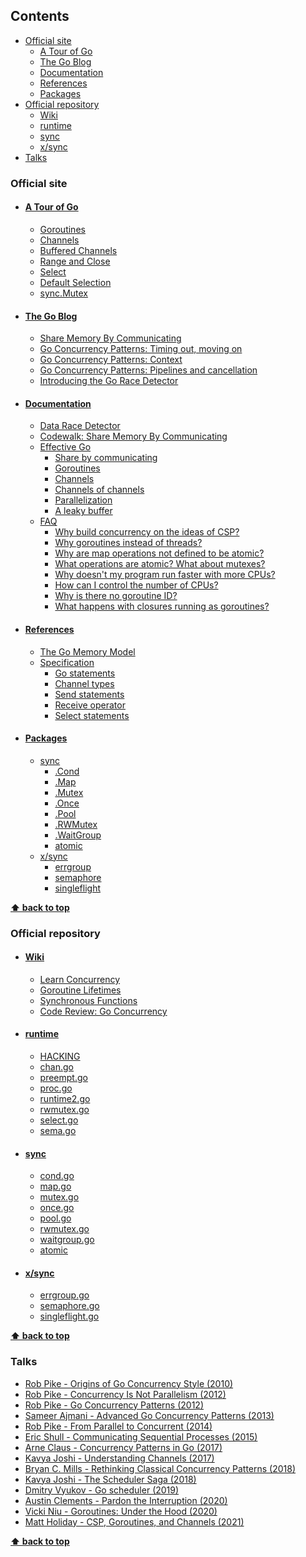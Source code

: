 ## Contents
- [Official site](#official-site)
	- [A Tour of Go](#a-tour-of-go)
	- [The Go Blog](#the-go-blog)
	- [Documentation](#documentation)
	- [References](#references)
	- [Packages](#packages)
- [Official repository](#official-repository)
	- [Wiki](#wiki)
	- [runtime](#runtime)
	- [sync](#sync)
	- [x/sync](#xsync)
- [Talks](#talks)


### Official site
- #### [A Tour of Go](https://go.dev/tour/list)
	- [Goroutines](https://go.dev/tour/concurrency/1)
	- [Channels](https://go.dev/tour/concurrency/2)
	- [Buffered Channels](https://go.dev/tour/concurrency/3)
	- [Range and Close](https://go.dev/tour/concurrency/4)
	- [Select](https://go.dev/tour/concurrency/5)
	- [Default Selection](https://go.dev/tour/concurrency/6)
	- [sync.Mutex](https://go.dev/tour/concurrency/9)
- #### [The Go Blog](https://go.dev/blog)
	- [Share Memory By Communicating](https://go.dev/blog/codelab-share)
	- [Go Concurrency Patterns: Timing out, moving on](https://go.dev/blog/concurrency-timeouts)
	- [Go Concurrency Patterns: Context](https://go.dev/blog/context)
	- [Go Concurrency Patterns: Pipelines and cancellation](https://go.dev/blog/pipelines)
	- [Introducing the Go Race Detector](https://go.dev/blog/race-detector)
- #### [Documentation](https://go.dev/doc)
	- [Data Race Detector](https://go.dev/doc/articles/race_detector)
	- [Codewalk: Share Memory By Communicating](https://go.dev/doc/codewalk/sharemem)
	- [Effective Go](https://go.dev/doc/effective_go)
		- [Share by communicating](https://go.dev/doc/effective_go#sharing)
		- [Goroutines](https://go.dev/doc/effective_go#goroutines)
		- [Channels](https://go.dev/doc/effective_go#channels)
		- [Channels of channels](https://go.dev/doc/effective_go#chan_of_chan)
		- [Parallelization](https://go.dev/doc/effective_go#parallel)
		- [A leaky buffer](https://go.dev/doc/effective_go#leaky_buffer)
	- [FAQ](https://go.dev/doc/faq)
		- [Why build concurrency on the ideas of CSP?](https://go.dev/doc/faq#csp)
		- [Why goroutines instead of threads?](https://go.dev/doc/faq#goroutines)
		- [Why are map operations not defined to be atomic?](https://go.dev/doc/faq#atomic_maps)
		- [What operations are atomic? What about mutexes?](https://go.dev/doc/faq#What_operations_are_atomic_What_about_mutexes)
		- [Why doesn't my program run faster with more CPUs?](https://go.dev/doc/faq#parallel_slow)
		- [How can I control the number of CPUs?](https://go.dev/doc/faq#number_cpus)
		- [Why is there no goroutine ID?](https://go.dev/doc/faq#no_goroutine_id)
		- [What happens with closures running as goroutines?](https://go.dev/doc/faq#closures_and_goroutines)
- #### [References](https://go.dev/doc/#references)
	- [The Go Memory Model](https://go.dev/ref/mem)
	- [Specification](https://go.dev/ref/spec)
		- [Go statements](https://go.dev/ref/spec#Go_statements)
		- [Channel types](https://go.dev/ref/spec#Channel_types)
		- [Send statements](https://go.dev/ref/spec#Send_statements)
		- [Receive operator](https://go.dev/ref/spec#Receive_operator)
		- [Select statements](https://go.dev/ref/spec#Select_statements)
- #### [Packages](https://pkg.go.dev)
	- [sync](https://pkg.go.dev/sync)
		- [.Cond](https://pkg.go.dev/sync#Cond)
		- [.Map](https://pkg.go.dev/sync#Map)
		- [.Mutex](https://pkg.go.dev/sync#Mutex)
		- [.Once](https://pkg.go.dev/sync#Once)
		- [.Pool](https://pkg.go.dev/sync#Pool)
		- [.RWMutex](https://pkg.go.dev/sync#RWMutex)
		- [.WaitGroup](https://pkg.go.dev/sync#WaitGroup)
		- [atomic](https://pkg.go.dev/sync/atomic)
	- [x/sync](https://pkg.go.dev/golang.org/x/sync)
		- [errgroup](https://pkg.go.dev/golang.org/x/sync/errgroup)
		- [semaphore](https://pkg.go.dev/golang.org/x/sync/semaphore)
		- [singleflight](https://pkg.go.dev/golang.org/x/sync/singleflight)

**[⬆ back to top](#contents)**

### Official repository
- #### [Wiki](https://github.com/golang/go/wiki)
	- [Learn Concurrency](https://github.com/golang/go/wiki/LearnConcurrency)
	- [Goroutine Lifetimes](https://github.com/golang/go/wiki/CodeReviewComments#goroutine-lifetimes)
	- [Synchronous Functions](https://github.com/golang/go/wiki/CodeReviewComments#synchronous-functions)
	- [Code Review: Go Concurrency](https://github.com/golang/go/wiki/CodeReviewConcurrency)
- #### [runtime](https://github.com/golang/go/tree/master/src/runtime)
	- [HACKING](https://github.com/golang/go/blob/master/src/runtime/HACKING.md)
	- [chan.go](https://github.com/golang/go/blob/master/src/runtime/chan.go)
	- [preempt.go](https://github.com/golang/go/blob/master/src/runtime/preempt.go)
	- [proc.go](https://github.com/golang/go/blob/master/src/runtime/proc.go)
	- [runtime2.go](https://github.com/golang/go/blob/master/src/runtime/runtime2.go)
	- [rwmutex.go](https://github.com/golang/go/blob/master/src/runtime/rwmutex.go)
	- [select.go](https://github.com/golang/go/blob/master/src/runtime/select.go)
	- [sema.go](https://github.com/golang/go/blob/master/src/runtime/sema.go)
- #### [sync](https://github.com/golang/go/tree/master/src/sync)
	- [cond.go](https://github.com/golang/go/blob/master/src/sync/cond.go)
	- [map.go](https://github.com/golang/go/blob/master/src/sync/map.go)
	- [mutex.go](https://github.com/golang/go/blob/master/src/sync/mutex.go)
	- [once.go](https://github.com/golang/go/blob/master/src/sync/once.go)
	- [pool.go](https://github.com/golang/go/blob/master/src/sync/pool.go)
	- [rwmutex.go](https://github.com/golang/go/blob/master/src/sync/rwmutex.go)
	- [waitgroup.go](https://github.com/golang/go/blob/master/src/sync/waitgroup.go)
	- [atomic](https://github.com/golang/go/blob/master/src/sync/atomic)
- #### [x/sync](https://github.com/golang/sync)
	- [errgroup.go](https://github.com/golang/sync/blob/master/errgroup/errgroup.go)
	- [semaphore.go](https://github.com/golang/sync/blob/master/semaphore/semaphore.go)
	- [singleflight.go](https://github.com/golang/sync/blob/master/singleflight/singleflight.go)

**[⬆ back to top](#contents)**

### Talks
- [Rob Pike - Origins of Go Concurrency Style (2010)](https://www.youtube.com/watch?v=-_DKfAn4pFA)
- [Rob Pike - Concurrency Is Not Parallelism (2012)](https://www.youtube.com/watch?v=qmg1CF3gZQ0)
- [Rob Pike - Go Concurrency Patterns (2012)](https://www.youtube.com/watch?v=f6kdp27TYZs)
- [Sameer Ajmani - Advanced Go Concurrency Patterns (2013)](https://www.youtube.com/watch?v=QDDwwePbDtw)
- [Rob Pike - From Parallel to Concurrent (2014)](https://www.youtube.com/watch?v=iTrP_EmGNmw)
- [Eric Shull - Communicating Sequential Processes (2015)](https://www.youtube.com/watch?v=3gXWA6WEvOM)
- [Arne Claus - Concurrency Patterns in Go (2017)](https://www.youtube.com/watch?v=rDRa23k70CU)
- [Kavya Joshi - Understanding Channels (2017)](https://www.youtube.com/watch?v=KBZlN0izeiY)
- [Bryan C. Mills - Rethinking Classical Concurrency Patterns (2018)](https://www.youtube.com/watch?v=5zXAHh5tJqQ)
- [Kavya Joshi - The Scheduler Saga (2018)](https://www.youtube.com/watch?v=YHRO5WQGh0k)
- [Dmitry Vyukov - Go scheduler (2019)](https://www.youtube.com/watch?v=-K11rY57K7k)
- [Austin Clements - Pardon the Interruption (2020)](https://www.youtube.com/watch?v=1I1WmeSjRSw)
- [Vicki Niu - Goroutines: Under the Hood (2020)](https://www.youtube.com/watch?v=S-MaTH8WpOM)
- [Matt Holiday - CSP, Goroutines, and Channels (2021)](https://www.youtube.com/watch?v=zJd7Dvg3XCk)

**[⬆ back to top](#contents)**

